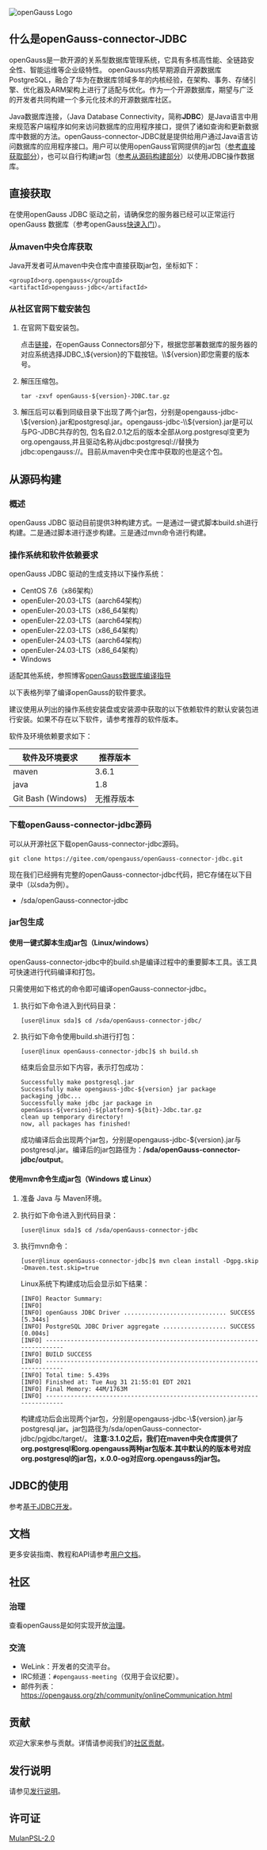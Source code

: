 ![openGauss Logo](https://opengauss.org/category/brand/view/logo1.png)



## 什么是openGauss-connector-JDBC 

openGauss是一款开源的关系型数据库管理系统，它具有多核高性能、全链路安全性、智能运维等企业级特性。
openGauss内核早期源自开源数据库PostgreSQL，融合了华为在数据库领域多年的内核经验，在架构、事务、存储引擎、优化器及ARM架构上进行了适配与优化。作为一个开源数据库，期望与广泛的开发者共同构建一个多元化技术的开源数据库社区。

Java数据库连接，（Java Database Connectivity，简称**JDBC**）是Java语言中用来规范客户端程序如何来访问数据库的应用程序接口，提供了诸如查询和更新数据库中数据的方法。openGauss-connector-JDBC就是提供给用户通过Java语言访问数据库的应用程序接口。用户可以使用openGauss官网提供的jar包（[参考直接获取部分](#直接获取)），也可以自行构建jar包（[参考从源码构建部分](#从源码构建)）以使用JDBC操作数据库。




## 直接获取

在使用openGauss JDBC 驱动之前，请确保您的服务器已经可以正常运行 openGauss 数据库（参考openGauss[快速入门](https://docs.opengauss.org/zh/docs/latest/docs/GettingStarted/GettingStarted.html)）。

### 从maven中央仓库获取

Java开发者可从maven中央仓库中直接获取jar包，坐标如下：

```
<groupId>org.opengauss</groupId>
<artifactId>opengauss-jdbc</artifactId>
```

### 从社区官网下载安装包

1. 在官网下载安装包。

   点击[链接](https://opengauss.org/zh/download/)，在openGauss Connectors部分下，根据您部署数据库的服务器的对应系统选择JDBC_\\${version}的下载按钮。\\${version}即您需要的版本号。

2. 解压压缩包。

   ```
   tar -zxvf openGauss-${version}-JDBC.tar.gz
   ```

3. 解压后可以看到同级目录下出现了两个jar包，分别是opengauss-jdbc-\\${version}.jar和postgresql.jar。opengauss-jdbc-\\${version}.jar是可以与PG-JDBC共存的包, 包名自2.0.1之后的版本全部从org.postgresql变更为org.opengauss,并且驱动名称从jdbc:postgresql://替换为jdbc:opengauss://。目前从maven中央仓库中获取的也是这个包。


## 从源码构建

### 概述

openGauss JDBC 驱动目前提供3种构建方式。一是通过一键式脚本build.sh进行构建。二是通过脚本进行逐步构建。三是通过mvn命令进行构建。

### 操作系统和软件依赖要求

openGauss JDBC 驱动的生成支持以下操作系统：

- CentOS 7.6（x86架构）
- openEuler-20.03-LTS（aarch64架构）
- openEuler-20.03-LTS（x86_64架构）
- openEuler-22.03-LTS（aarch64架构）
- openEuler-22.03-LTS（x86_64架构）
- openEuler-24.03-LTS（aarch64架构）
- openEuler-24.03-LTS（x86_64架构）
- Windows

适配其他系统，参照博客[openGauss数据库编译指导](https://opengauss.org/zh/blogs/xingchen/opengauss_compile.html)

以下表格列举了编译openGauss的软件要求。

建议使用从列出的操作系统安装盘或安装源中获取的以下依赖软件的默认安装包进行安装。如果不存在以下软件，请参考推荐的软件版本。

软件及环境依赖要求如下：

| 软件及环境要求      | 推荐版本   |
| ------------------- | ---------- |
| maven               | 3.6.1      |
| java                | 1.8        |
| Git Bash (Windows)  | 无推荐版本 |

### 下载openGauss-connector-jdbc源码

可以从开源社区下载openGauss-connector-jdbc源码。

```
git clone https://gitee.com/opengauss/openGauss-connector-jdbc.git
```


现在我们已经拥有完整的openGauss-connector-jdbc代码，把它存储在以下目录中（以sda为例）。

- /sda/openGauss-connector-jdbc

### jar包生成

#### 使用一键式脚本生成jar包（Linux/windows）

openGauss-connector-jdbc中的build.sh是编译过程中的重要脚本工具。该工具可快速进行代码编译和打包。

只需使用如下格式的命令即可编译openGauss-connector-jdbc。

1. 执行如下命令进入到代码目录：

   ```
   [user@linux sda]$ cd /sda/openGauss-connector-jdbc/
   ```

2. 执行如下命令使用build.sh进行打包：

   ```
   [user@linux openGauss-connector-jdbc]$ sh build.sh
   ```

   结束后会显示如下内容，表示打包成功：

   ```
   Successfully make postgresql.jar
   Successfully make opengauss-jdbc-${version} jar package
   packaging jdbc...
   Successfully make jdbc jar package in openGauss-${version}-${platform}-${bit}-Jdbc.tar.gz
   clean up temporary directory!
   now, all packages has finished!
   ```

   成功编译后会出现两个jar包，分别是opengauss-jdbc-${version}.jar与postgresql.jar。编译后的jar包路径为：**/sda/openGauss-connector-jdbc/output**。

#### 使用mvn命令生成jar包（Windows 或 Linux）

1. 准备 Java 与 Maven环境。

2. 执行如下命令进入到代码目录：

   ```
   [user@linux sda]$ cd /sda/openGauss-connector-jdbc
   ```

3. 执行mvn命令：

   ```
   [user@linux openGauss-connector-jdbc]$ mvn clean install -Dgpg.skip -Dmaven.test.skip=true
   ```

   Linux系统下构建成功后会显示如下结果：

   ```
   [INFO] Reactor Summary:
   [INFO] 
   [INFO] openGauss JDBC Driver ............................. SUCCESS [5.344s]
   [INFO] PostgreSQL JDBC Driver aggregate .................. SUCCESS [0.004s]
   [INFO] ------------------------------------------------------------------------
   [INFO] BUILD SUCCESS
   [INFO] ------------------------------------------------------------------------
   [INFO] Total time: 5.439s
   [INFO] Finished at: Tue Aug 31 21:55:01 EDT 2021
   [INFO] Final Memory: 44M/1763M
   [INFO] ------------------------------------------------------------------------
   ```

   构建成功后会出现两个jar包，分别是opengauss-jdbc-\\${version}.jar与postgresql.jar。jar包路径为/sda/openGauss-connector-jdbc/pgjdbc/target/。
   **注意:3.1.0之后，我们在maven中央仓库提供了org.postgresql和org.opengauss两种jar包版本.其中默认的的版本号对应org.postgresql的jar包，x.0.0-og对应org.opengauss的jar包。**

## JDBC的使用

参考[基于JDBC开发](https://docs.opengauss.org/zh/docs/latest/docs/DeveloperGuide/%E5%9F%BA%E4%BA%8EJDBC%E5%BC%80%E5%8F%91.html)。

## 文档

更多安装指南、教程和API请参考[用户文档](https://docs.opengauss.org/zh/docs/latest/docs/GettingStarted/GettingStarted.html)。

## 社区

### 治理

查看openGauss是如何实现开放[治理](https://gitee.com/opengauss/community/blob/master/governance.md)。

### 交流

- WeLink：开发者的交流平台。
- IRC频道：`#opengauss-meeting`（仅用于会议纪要）。
- 邮件列表：https://opengauss.org/zh/community/onlineCommunication.html

## 贡献

欢迎大家来参与贡献。详情请参阅我们的[社区贡献](https://opengauss.org/zh/contribution/)。

## 发行说明

请参见[发行说明](https://docs.opengauss.org/zh/docs/latest/docs/ReleaseNotes/Releasenotes.html)。

## 许可证

[MulanPSL-2.0](http://license.coscl.org.cn/MulanPSL2/)